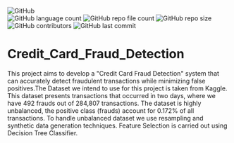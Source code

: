 ![GitHub](https://img.shields.io/github/license/psvkaushik/Credit_Card_Fraud_Detection?color=brightgreen&style=flat) <br/>
![GitHub language count](https://img.shields.io/github/languages/count/psvkaushik/Credit_Card_Fraud_Detection?style=flat) ![GitHub repo file count](https://img.shields.io/github/directory-file-count/psvkaushik/Credit_Card_Fraud_Detection?style=flat) ![GitHub repo size](https://img.shields.io/github/repo-size/psvkaushik/Credit_Card_Fraud_Detection?style=flat) <br/>
![GitHub contributors](https://img.shields.io/github/contributors/psvkaushik/Credit_Card_Fraud_Detection?color=brightgreen&style=flat) ![GitHub last commit](https://img.shields.io/github/last-commit/psvkaushik/Credit_Card_Fraud_Detection?style=flat)







# Credit_Card_Fraud_Detection

This project aims to develop a "Credit Card Fraud Detection" system that can accurately detect fraudulent transactions while minimizing false positives.The Dataset we intend to use for this project is taken from Kaggle. This dataset presents transactions that occurred in two days, where we have 492 frauds out of 284,807 transactions. The dataset is highly unbalanced, the positive class (frauds) account for 0.172% of all transactions. To handle unbalanced dataset we use resampling and synthetic data generation techniques. Feature Selection is carried out using Decision Tree Classifier.



